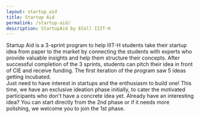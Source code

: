 ```yaml
---
layout: startup_aid
title: Startup Aid
permalink: /startup-aid/
description: StartupAid by ECell IIIT-H
---
```


Startup Aid is a 3-sprint program to help IIIT-H students take their startup idea from paper to the market by connecting the students with experts who provide valuable insights and help them structure their concepts. After successful completion of the 3 sprints, students can pitch their idea in front of CIE and receive funding. The first iteration of the program saw 5 ideas getting incubated.
<br>
Just need to have interest in startups and the enthusiasm to build one! This time, we have an exclusive ideation phase initially, to cater the motivated participants who don't have a concrete idea yet.
Already have an interesting idea? You can start directly from the 2nd phase or if it needs more polishing, we welcome you to join the 1st phase.
<br>
<br>
<br>
